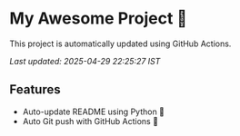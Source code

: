 # My Awesome Project 🚀

This project is automatically updated using GitHub Actions.

_Last updated: 2025-04-29 22:25:27 IST_

## Features
- Auto-update README using Python 🐍
- Auto Git push with GitHub Actions 🤖
